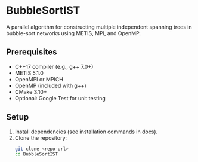 # BubbleSortIST
A parallel algorithm for constructing multiple independent spanning trees in bubble-sort networks using METIS, MPI, and OpenMP.

## Prerequisites
- C++17 compiler (e.g., g++ 7.0+)
- METIS 5.1.0
- OpenMPI or MPICH
- OpenMP (included with g++)
- CMake 3.10+
- Optional: Google Test for unit testing

## Setup
1. Install dependencies (see installation commands in docs).
2. Clone the repository:
   ```bash
   git clone <repo-url>
   cd BubbleSortIST